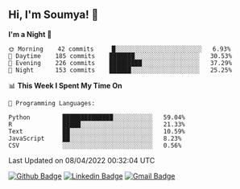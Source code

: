 ## Hi, I'm Soumya! 👋

<!--START_SECTION:waka-->
**I'm a Night 🦉** 

```text
🌞 Morning    42 commits     █░░░░░░░░░░░░░░░░░░░░░░░░   6.93% 
🌆 Daytime    185 commits    ███████░░░░░░░░░░░░░░░░░░   30.53% 
🌃 Evening    226 commits    █████████░░░░░░░░░░░░░░░░   37.29% 
🌙 Night      153 commits    ██████░░░░░░░░░░░░░░░░░░░   25.25%

```


📊 **This Week I Spent My Time On** 

```text
💬 Programming Languages: 

Python         ██████████████░░░░░░░░░░░   59.04% 
R              █████░░░░░░░░░░░░░░░░░░░░   21.33% 
Text           ██░░░░░░░░░░░░░░░░░░░░░░░   10.59% 
JavaScript     ██░░░░░░░░░░░░░░░░░░░░░░░   8.23% 
CSV            ░░░░░░░░░░░░░░░░░░░░░░░░░   0.56%
```


 Last Updated on 08/04/2022 00:32:04 UTC
<!--END_SECTION:waka-->

[![Github Badge](https://img.shields.io/badge/-rubyruins-grey?style=for-the-badge&logo=github&logoColor=white&link=https://github.com/rubyruins/)](https://www.github.com/rubyruins/) 
[![Linkedin Badge](https://img.shields.io/badge/-Soumya%20Parekh-0072b1?style=for-the-badge&logo=Linkedin&logoColor=white&link=https://www.linkedin.com/in/Soumya-Parekh/)](https://www.linkedin.com/in/Soumya-Parekh/) 
[![Gmail Badge](https://img.shields.io/badge/-soumyaparekh.me@gmail.com-c14438?style=for-the-badge&logo=Gmail&logoColor=white&link=mailto:soumyaparekh.me@gmail.com)](mailto:soumyaparekh.me@gmail.com) 
